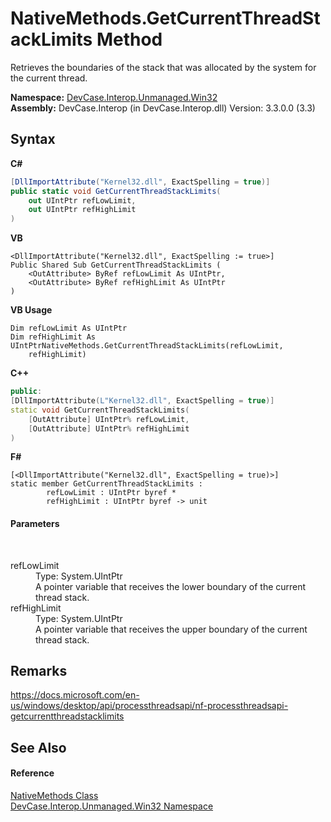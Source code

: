 # NativeMethods.GetCurrentThreadStackLimits Method 
 

Retrieves the boundaries of the stack that was allocated by the system for the current thread.

**Namespace:**&nbsp;<a href="N_DevCase_Interop_Unmanaged_Win32">DevCase.Interop.Unmanaged.Win32</a><br />**Assembly:**&nbsp;DevCase.Interop (in DevCase.Interop.dll) Version: 3.3.0.0 (3.3)

## Syntax

**C#**<br />
``` C#
[DllImportAttribute("Kernel32.dll", ExactSpelling = true)]
public static void GetCurrentThreadStackLimits(
	out UIntPtr refLowLimit,
	out UIntPtr refHighLimit
)
```

**VB**<br />
``` VB
<DllImportAttribute("Kernel32.dll", ExactSpelling := true>]
Public Shared Sub GetCurrentThreadStackLimits ( 
	<OutAttribute> ByRef refLowLimit As UIntPtr,
	<OutAttribute> ByRef refHighLimit As UIntPtr
)
```

**VB Usage**<br />
``` VB Usage
Dim refLowLimit As UIntPtr
Dim refHighLimit As UIntPtrNativeMethods.GetCurrentThreadStackLimits(refLowLimit, 
	refHighLimit)
```

**C++**<br />
``` C++
public:
[DllImportAttribute(L"Kernel32.dll", ExactSpelling = true)]
static void GetCurrentThreadStackLimits(
	[OutAttribute] UIntPtr% refLowLimit, 
	[OutAttribute] UIntPtr% refHighLimit
)
```

**F#**<br />
``` F#
[<DllImportAttribute("Kernel32.dll", ExactSpelling = true)>]
static member GetCurrentThreadStackLimits : 
        refLowLimit : UIntPtr byref * 
        refHighLimit : UIntPtr byref -> unit 

```


#### Parameters
&nbsp;<dl><dt>refLowLimit</dt><dd>Type: System.UIntPtr<br />A pointer variable that receives the lower boundary of the current thread stack.</dd><dt>refHighLimit</dt><dd>Type: System.UIntPtr<br />A pointer variable that receives the upper boundary of the current thread stack.</dd></dl>

## Remarks
<a href="https://docs.microsoft.com/en-us/windows/desktop/api/processthreadsapi/nf-processthreadsapi-getcurrentthreadstacklimits" target="_blank">https://docs.microsoft.com/en-us/windows/desktop/api/processthreadsapi/nf-processthreadsapi-getcurrentthreadstacklimits</a>

## See Also


#### Reference
<a href="T_DevCase_Interop_Unmanaged_Win32_NativeMethods">NativeMethods Class</a><br /><a href="N_DevCase_Interop_Unmanaged_Win32">DevCase.Interop.Unmanaged.Win32 Namespace</a><br />